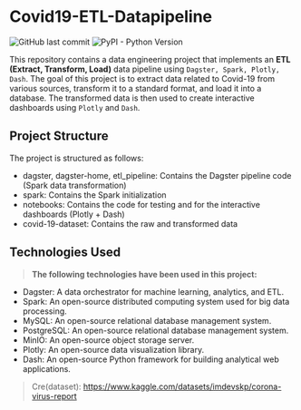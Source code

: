 <!--
  Title: Covid19-ETL-Datapipeline
  Description: A Data Engineering Project that implements an ETL data pipeline using Dagster, Spark, Plotly, Dash
  Author: thangbuiq
  -->
# Covid19-ETL-Datapipeline
![GitHub last commit](https://img.shields.io/github/last-commit/thangbuiq/covid19-etl-pipeline?color=green) ![PyPI - Python Version](https://img.shields.io/pypi/pyversions/dash)

This repository contains a data engineering project that implements an **ETL (Extract, Transform, Load)** data pipeline using `Dagster, Spark, Plotly, Dash`. The goal of this project is to extract data related to Covid-19 from various sources, transform it to a standard format, and load it into a database. The transformed data is then used to create interactive dashboards using `Plotly` and `Dash`.

## Project Structure
The project is structured as follows:

- dagster, dagster-home, etl_pipeline: Contains the Dagster pipeline code (Spark data transformation)
- spark: Contains the Spark initialization
- notebooks: Contains the code for testing and for the interactive dashboards (Plotly + Dash)
- covid-19-dataset: Contains the raw and transformed data

## Technologies Used
> **The following technologies have been used in this project:**

* Dagster: A data orchestrator for machine learning, analytics, and ETL.
* Spark: An open-source distributed computing system used for big data processing.
* MySQL: An open-source relational database management system.
* PostgreSQL: An open-source relational database management system.
* MinIO: An open-source object storage server.
* Plotly: An open-source data visualization library.
* Dash: An open-source Python framework for building analytical web applications.


> Cre(dataset): https://www.kaggle.com/datasets/imdevskp/corona-virus-report
